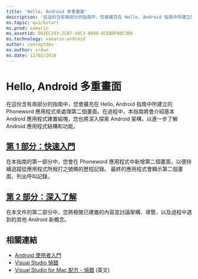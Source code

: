 ```yaml
---
title: 'Hello, Android 多重畫面'
description: '在這份含有兩部分的指南中，您會擴充在 Hello, Android 指南中所建立的 Phoneword 應用程式來處理第二個畫面。 在過程中，本指南將會介紹基本 Android 應用程式建置組塊，您也將深入探索 Android 架構，以進一步了解 Android 應用程式結構和功能。'
ms.topic: quickstart
ms.prod: xamarin
ms.assetid: D82EC193-2CB7-44C3-8688-0CEBDF60C3D6
ms.technology: xamarin-android
author: conceptdev
ms.author: crdun
ms.date: 12/02/2016
---
```


# <a name="hello-android-multiscreen"></a>Hello, Android 多重畫面

在這份含有兩部分的指南中，您會擴充在 Hello, Android 指南中所建立的 Phoneword 應用程式來處理第二個畫面。在過程中，本指南將會介紹基本 Android 應用程式建置組塊，您也將深入探索 Android 架構，以進一步了解 Android 應用程式結構和功能。

##  <a name="part-1-quickstartandroidget-startedhello-android-multiscreenhello-android-multiscreen-quickstartmd"></a>[第 1 部分：快速入門](~/android/get-started/hello-android-multiscreen/hello-android-multiscreen-quickstart.md)

在本指南的第一部分中，您會在 Phoneword 應用程式中新增第二個畫面，以便持續追蹤從應用程式所撥打之號碼的歷程記錄。 最終的應用程式會顯示第二個畫面，列出呼叫記錄。

##  <a name="part-2-deep-diveandroidget-startedhello-android-multiscreenhello-android-multiscreen-deepdivemd"></a>[第 2 部分：深入了解](~/android/get-started/hello-android-multiscreen/hello-android-multiscreen-deepdive.md)

在本文件的第二部分中，您將檢閱已建置的內容並討論架構、導覽，以及過程中遇到的其他 Android 新概念。


## <a name="related-links"></a>相關連結

- [Android 使用者入門](https://developer.android.com/training/index.html)
- [Visual Studio 偵錯](https://docs.microsoft.com/visualstudio/debugger/)
- [Visual Studio for Mac 配方 - 偵錯](https://github.com/xamarin/recipes/tree/master/Recipes/cross-platform/ide/debugging) \(英文\)
